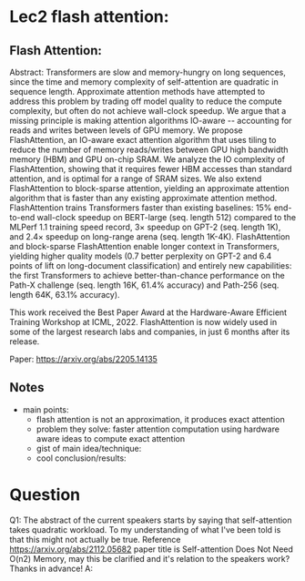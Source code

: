 # Lec2 flash attention: 

## Flash Attention:
Abstract:
Transformers are slow and memory-hungry on long sequences, since the time and memory complexity of self-attention are quadratic in sequence length. Approximate attention methods have attempted to address this problem by trading off model quality to reduce the compute complexity, but often do not achieve wall-clock speedup. We argue that a missing principle is making attention algorithms IO-aware -- accounting for reads and writes between levels of GPU memory. We propose FlashAttention, an IO-aware exact attention algorithm that uses tiling to reduce the number of memory reads/writes between GPU high bandwidth memory (HBM) and GPU on-chip SRAM. We analyze the IO complexity of FlashAttention, showing that it requires fewer HBM accesses than standard attention, and is optimal for a range of SRAM sizes. We also extend FlashAttention to block-sparse attention, yielding an approximate attention algorithm that is faster than any existing approximate attention method. FlashAttention trains Transformers faster than existing baselines: 15% end-to-end wall-clock speedup on BERT-large (seq. length 512) compared to the MLPerf 1.1 training speed record, 3× speedup on GPT-2 (seq. length 1K), and 2.4× speedup on long-range arena (seq. length 1K-4K). FlashAttention and block-sparse FlashAttention enable longer context in Transformers, yielding higher quality models (0.7 better perplexity on GPT-2 and 6.4 points of lift on long-document classification) and entirely new capabilities: the first Transformers to achieve better-than-chance performance on the Path-X challenge (seq. length 16K, 61.4% accuracy) and Path-256 (seq. length 64K, 63.1% accuracy).

This work received the Best Paper Award at the Hardware-Aware Efficient Training Workshop at ICML, 2022. FlashAttention is now widely used in some of the largest research labs and companies, in just 6 months after its release.

Paper: https://arxiv.org/abs/2205.14135

## Notes

- main points:
  - flash attention is not an approximation, it produces exact attention
  - problem they solve: faster attention computation using hardware aware ideas to compute exact attention
  - gist of main idea/technique:
  - cool conclusion/results: 

# Question

Q1: The abstract of the current speakers starts by saying that self-attention takes quadratic workload. 
To my understanding of what I've been told is that this might not actually be true. Reference https://arxiv.org/abs/2112.05682 
paper title is Self-attention Does Not Need O(n2) Memory, may this be clarified and it's relation to the speakers work? Thanks in advance!
A: 
